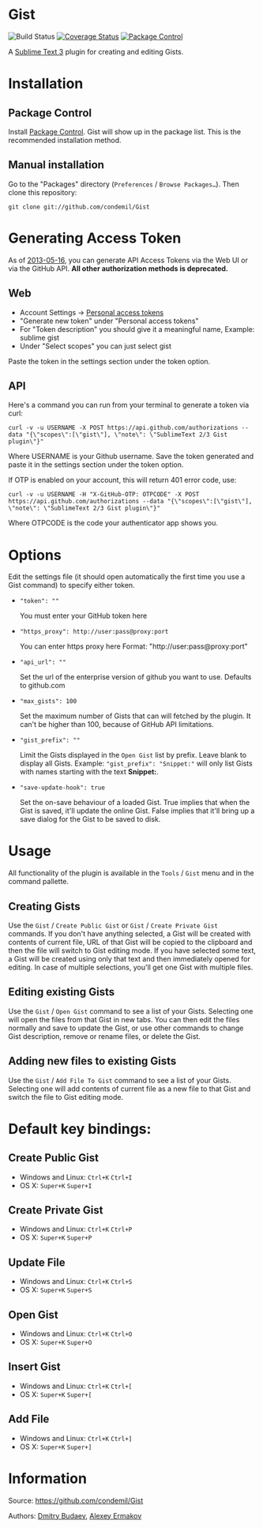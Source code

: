# Gist

![Build Status](https://github.com/condemil/Gist/actions/workflows/ci/badge.svg)
[![Coverage Status](https://coveralls.io/repos/github/condemil/Gist/badge.svg)](https://coveralls.io/github/condemil/Gist)
[![Package Control](https://img.shields.io/packagecontrol/dt/Gist.svg)](https://packagecontrol.io/packages/Gist)


A [Sublime Text 3](http://www.sublimetext.com/3) plugin for creating and editing Gists.


# Installation

## Package Control

Install [Package Control](http://wbond.net/sublime_packages/package_control). Gist will show up in the package list. This is the recommended installation method.

## Manual installation

Go to the "Packages" directory (`Preferences` / `Browse Packages…`). Then clone this repository:

    git clone git://github.com/condemil/Gist


# Generating Access Token

As of [2013-05-16](https://github.com/blog/1509-personal-api-tokens), you can generate API Access Tokens via the Web UI or via the GitHub API.
**All other authorization methods is deprecated.**

## Web
* Account Settings -> [Personal access tokens](https://github.com/settings/tokens)
* "Generate new token" under "Personal access tokens"
* For "Token description" you should give it a meaningful name, Example: sublime gist
* Under "Select scopes" you can just select gist

Paste the token in the settings section under the token option.

## API

Here's a command you can run from your terminal to generate a token via curl:

    curl -v -u USERNAME -X POST https://api.github.com/authorizations --data "{\"scopes\":[\"gist\"], \"note\": \"SublimeText 2/3 Gist plugin\"}"

Where USERNAME is your Github username. Save the token generated and paste it in the settings section under the token option.

If OTP is enabled on your account, this will return 401 error code, use:

    curl -v -u USERNAME -H "X-GitHub-OTP: OTPCODE" -X POST https://api.github.com/authorizations --data "{\"scopes\":[\"gist\"], \"note\": \"SublimeText 2/3 Gist plugin\"}"

Where OTPCODE is the code your authenticator app shows you.


# Options

Edit the settings file (it should open automatically the first time you use a Gist command) to specify either token.

*   `"token": ""`

    You must enter your GitHub token here

*   `"https_proxy": http://user:pass@proxy:port`

    You can enter https proxy here
    Format: "http://user:pass@proxy:port"

*   `"api_url": ""`

    Set the url of the enterprise version of github you want to use. Defaults to github.com

*   `"max_gists": 100`

    Set the maximum number of Gists that can will fetched by the plugin. It can't be higher than 100, because of GitHub API limitations.

* `"gist_prefix": ""`

    Limit the Gists displayed in the `Open Gist` list by prefix. Leave blank to display all Gists. Example: `"gist_prefix": "Snippet:"` will only list Gists with names starting with the text **Snippet:**.

* `"save-update-hook": true`

    Set the on-save behaviour of a loaded Gist. True implies that when the Gist is saved, it'll update the online Gist. False implies that it'll bring up a save dialog for the Gist to be saved to disk.


# Usage

All functionality of the plugin is available in the `Tools` / `Gist` menu and in the command pallette.

## Creating Gists

Use the `Gist` / `Create Public Gist` or `Gist` / `Create Private Gist` commands. If you don't have anything selected, a Gist will be created with contents of current file, URL of that Gist will be copied to the clipboard and then the file will switch to Gist editing mode. If you have selected some text, a Gist will be created using only that text and then immediately opened for editing. In case of multiple selections, you'll get one Gist with multiple files.

## Editing existing Gists

Use the `Gist` / `Open Gist` command to see a list of your Gists. Selecting one will open the files from that Gist in new tabs. You can then edit the files normally and save to update the Gist, or use other commands to change Gist description, remove or rename files, or delete the Gist.


## Adding new files to existing Gists

Use the `Gist` / `Add File To Gist` command to see a list of your Gists. Selecting one will add contents of current file as a new file to that Gist and switch the file to Gist editing mode.


# Default key bindings:

## Create Public Gist

* Windows and Linux: `Ctrl+K` `Ctrl+I`
* OS X: `Super+K` `Super+I`

## Create Private Gist

* Windows and Linux: `Ctrl+K` `Ctrl+P`
* OS X: `Super+K` `Super+P`

## Update File

* Windows and Linux: `Ctrl+K` `Ctrl+S`
* OS X: `Super+K` `Super+S`

## Open Gist

* Windows and Linux: `Ctrl+K` `Ctrl+O`
* OS X: `Super+K` `Super+O`

## Insert Gist

* Windows and Linux: `Ctrl+K` `Ctrl+[`
* OS X: `Super+K` `Super+[`

## Add File

* Windows and Linux: `Ctrl+K` `Ctrl+]`
* OS X: `Super+K` `Super+]`

# Information

Source: https://github.com/condemil/Gist

Authors: [Dmitry Budaev](https://github.com/condemil/), [Alexey Ermakov](https://github.com/technocoreai)
